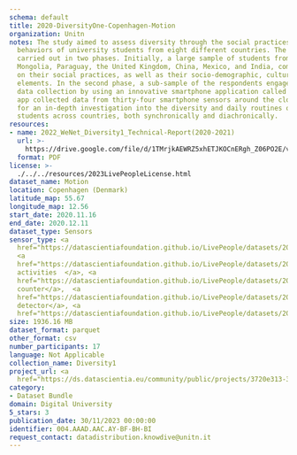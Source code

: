 ```yaml
---
schema: default
title: 2020-DiversityOne-Copenhagen-Motion
organization: Unitn
notes: The study aimed to assess diversity through the social practices and daily
  behaviors of university students from eight different countries. The research was
  carried out in two phases. Initially, a large sample of students from Denmark, Italy,
  Mongolia, Paraguay, the United Kingdom, China, Mexico, and India, completed a survey
  on their social practices, as well as their socio-demographic, cultural, and psychological
  elements. In the second phase, a sub-sample of the respondents engaged in a four-week
  data collection by using an innovative smartphone application called iLog. This
  app collected data from thirty-four smartphone sensors around the clock, allowing
  for an in-depth investigation into the diversity and daily routines of university
  students across countries, both synchronically and diachronically.
resources:
- name: 2022_WeNet_Diversity1_Technical-Report(2020-2021)
  url: >-
    https://drive.google.com/file/d/1TMrjkAEWRZ5xhETJKOCnERgh_Z06PO2E/view?usp=drive_link
  format: PDF
license: >-
  ./../../resources/2023LivePeopleLicense.html
dataset_name: Motion
location: Copenhagen (Denmark)
latitude_map: 55.67
longitude_map: 12.56
start_date: 2020.11.16
end_date: 2020.12.11
dataset_type: Sensors
sensor_type: <a 
  href="https://datascientiafoundation.github.io/LivePeople/datasets/2020-DV1-Copenhagen-Accelerometer%20Event/">accelerometer</a>,
  <a 
  href="https://datascientiafoundation.github.io/LivePeople/datasets/2020-DV1-Copenhagen-Activities%20Per%20Time/">
  activities  </a>, <a 
  href="https://datascientiafoundation.github.io/LivePeople/datasets/2020-DV1-Copenhagen-Step%20Counter%20Event/">step
  counter</a>,  <a 
  href="https://datascientiafoundation.github.io/LivePeople/datasets/2020-DV1-Copenhagen-Step%20Detector%20Event/">step
  detector</a>, <a 
  href="https://datascientiafoundation.github.io/LivePeople/datasets/2020-DV1-Copenhagen-Gyroscope%20Event/">gyroscope</a>
size: 1936.16 MB
dataset_format: parquet
other_format: csv
number_participants: 17
language: Not Applicable
collection_name: Diversity1
project_url: <a 
  href="https://ds.datascientia.eu/community/public/projects/3720e313-356e-4b7c-830e-be5cc7dbb3b8">https://ds.datascientia.eu/community/public/projects/3720e313-356e-4b7c-830e-be5cc7dbb3b8</a>
category:
- Dataset Bundle
domain: Digital University
5_stars: 3
publication_date: 30/11/2023 00:00:00
identifier: 004.AAAD.AAC.AY-BF-BH-BI
request_contact: datadistribution.knowdive@unitn.it
---
```

